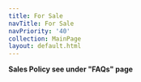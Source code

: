 ```yaml
---
title: For Sale
navTitle: For Sale
navPriority: '40'
collection: MainPage
layout: default.html
---
```

**Sales Policy see under "FAQs" page**

<br />
